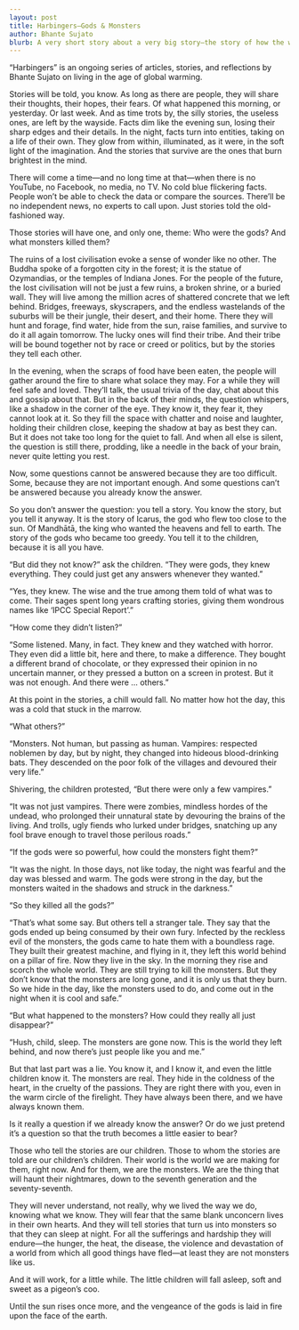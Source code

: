```yaml
---
layout: post
title: Harbingers—Gods & Monsters
author: Bhante Sujato
blurb: A very short story about a very big story—the story of how the world ended, and how we, who ended the world, will be seen by our children.
---
```


<p class="preamble"> “Harbingers” is an ongoing series of articles, stories, and reflections by Bhante Sujato on living in the age of global warming.</p>

Stories will be told, you know. As long as there are people, they will share their thoughts, their hopes, their fears. Of what happened this morning, or yesterday. Or last week. And as time trots by, the silly stories, the useless ones, are left by the wayside. Facts dim like the evening sun, losing their sharp edges and their details. In the night, facts turn into entities, taking on a life of their own. They glow from within, illuminated, as it were, in the soft light of the imagination. And the stories that survive are the ones that burn brightest in the mind.

There will come a time—and no long time at that—when there is no YouTube, no Facebook, no media, no TV. No cold blue flickering facts. People won’t be able to check the data or compare the sources. There’ll be no independent news, no experts to call upon. Just stories told the old-fashioned way.

Those stories will have one, and only one, theme: Who were the gods? And what monsters killed them?

The ruins of a lost civilisation evoke a sense of wonder like no other. The Buddha spoke of a forgotten city in the forest; it is the statue of Ozymandias, or the temples of Indiana Jones. For the people of the future, the lost civilisation will not be just a few ruins, a broken shrine, or a buried wall. They will live among the million acres of shattered concrete that we left behind. Bridges, freeways, skyscrapers, and the endless wastelands of the suburbs will be their jungle, their desert, and their home. There they will hunt and forage, find water, hide from the sun, raise families, and survive to do it all again tomorrow. The lucky ones will find their tribe. And their tribe will be bound together not by race or creed or politics, but by the stories they tell each other.

In the evening, when the scraps of food have been eaten, the people will gather around the fire to share what solace they may. For a while they will feel safe and loved. They’ll talk, the usual trivia of the day, chat about this and gossip about that. But in the back of their minds, the question whispers, like a shadow in the corner of the eye. They know it, they fear it, they cannot look at it. So they fill the space with chatter and noise and laughter, holding their children close, keeping the shadow at bay as best they can. But it does not take too long for the quiet to fall. And when all else is silent, the question is still there, prodding, like a needle in the back of your brain, never quite letting you rest.

Now, some questions cannot be answered because they are too difficult. Some, because they are not important enough. And some questions can’t be answered because you already know the answer.

So you don’t answer the question: you tell a story. You know the story, but you tell it anyway. It is the story of Icarus, the god who flew too close to the sun. Of Mandhātā, the king who wanted the heavens and fell to earth. The story of the gods who became too greedy. You tell it to the children, because it is all you have.

“But did they not know?” ask the children. “They were gods, they knew everything. They could just get any answers  whenever they wanted.”

“Yes, they knew. The wise and the true among them told of what was to come. Their sages spent long years crafting stories, giving them wondrous names like ‘IPCC Special Report’.”

“How come they didn’t listen?”

“Some listened. Many, in fact. They knew and they watched with horror. They even did a little bit, here and there, to make a difference. They bought a different brand of chocolate, or they expressed their opinion in no uncertain manner, or they pressed a button on a screen in protest. But it was not enough. And there were … others.”

At this point in the stories, a chill would fall. No matter how hot the day, this was a cold that stuck in the marrow.

“What others?”

“Monsters. Not human, but passing as human. Vampires: respected noblemen by day, but by night, they changed into hideous blood-drinking bats. They descended on the poor folk of the villages and devoured their very life.”

Shivering, the children protested, “But there were only a few vampires.”

“It was not just vampires. There were zombies, mindless hordes of the undead, who prolonged their unnatural state by devouring the brains of the living. And trolls, ugly fiends who lurked under bridges, snatching up any fool brave enough to travel those perilous roads.”

“If the gods were so powerful, how could the monsters fight them?”

“It was the night. In those days, not like today, the night was fearful and the day was blessed and warm. The gods were strong in the day, but the monsters waited in the shadows and struck in the darkness.”

“So they killed all the gods?”  

“That’s what some say. But others tell a stranger tale. They say that the gods ended up being consumed by their own fury. Infected by the reckless evil of the monsters, the gods came to hate them with a boundless rage. They built their greatest machine, and flying in it, they left this world behind on a pillar of fire. Now they live in the sky. In the morning they rise and scorch the whole world. They are still trying to kill the monsters. But they don’t know that the monsters are long gone, and it is only us that they burn. So we hide in the day, like the monsters used to do, and come out in the night when it is cool and safe.”

“But what happened to the monsters? How could they really all just disappear?”

“Hush, child, sleep. The monsters are gone now. This is the world they left behind, and now there’s just people like you and me.”

But that last part was a lie. You know it, and I know it, and even the little children know it. The monsters are real. They hide in the coldness of the heart, in the cruelty of the passions. They are right there with you, even in the warm circle of the firelight. They have always been there, and we have always known them.

Is it really a question if we already know the answer? Or do we just pretend it’s a question so that the truth becomes a little easier to bear?

Those who tell the stories are our children. Those to whom the stories are told are our children’s children. Their world is the world we are making for them, right now. And for them, we are the monsters. We are the thing that will haunt their nightmares, down to the seventh generation and the seventy-seventh.

They will never understand, not really, why we lived the way we do, knowing what we know. They will fear that the same blank unconcern lives in their own hearts. And they will tell stories that turn us into monsters so that they can sleep at night. For all the sufferings and hardship they will endure—the hunger, the heat, the disease, the violence and devastation of a world from which all good things have fled—at least they are not monsters like us.

And it will work, for a little while. The little children will fall asleep, soft and sweet as a pigeon’s coo.

Until the sun rises once more, and the vengeance of the gods is laid in fire upon the face of the earth.
